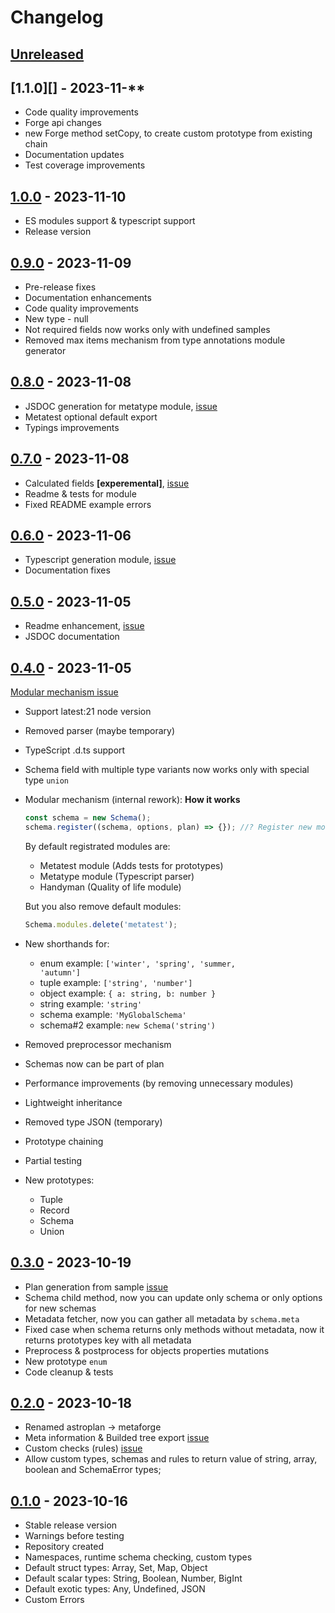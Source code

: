 # Changelog

## [Unreleased][unreleased]

## [1.1.0][] - 2023-11-\*\*

- Code quality improvements
- Forge api changes
- new Forge method setCopy, to create custom prototype from existing chain
- Documentation updates
- Test coverage improvements

## [1.0.0][] - 2023-11-10

- ES modules support & typescript support
- Release version

## [0.9.0][] - 2023-11-09

- Pre-release fixes
- Documentation enhancements
- Code quality improvements
- New type - null
- Not required fields now works only with undefined samples
- Removed max items mechanism from type annotations module generator

## [0.8.0][] - 2023-11-08

- JSDOC generation for metatype module, [issue](https://github.com/astrohelm/metaforge/issues/11)
- Metatest optional default export
- Typings improvements

## [0.7.0][] - 2023-11-08

- Calculated fields **[experemental]**, [issue](https://github.com/astrohelm/metaforge/issues/21)
- Readme & tests for module
- Fixed README example errors

## [0.6.0][] - 2023-11-06

- Typescript generation module, [issue](https://github.com/astrohelm/metaforge/issues/5)
- Documentation fixes

## [0.5.0][] - 2023-11-05

- Readme enhancement, [issue](https://github.com/astrohelm/metaforge/issues/11)
- JSDOC documentation

## [0.4.0][] - 2023-11-05

[Modular mechanism issue](https://github.com/astrohelm/metaforge/issues/17)

- Support latest:21 node version
- Removed parser (maybe temporary)
- TypeScript .d.ts support
- Schema field with multiple type variants now works only with special type <code>union</code>
- Modular mechanism (internal rework): **How it works**

  ```js
  const schema = new Schema();
  schema.register((schema, options, plan) => {}); //? Register new module
  ```

  By default registrated modules are:

  - Metatest module (Adds tests for prototypes)
  - Metatype module (Typescript parser)
  - Handyman (Quality of life module)

  But you also remove default modules:

  ```js
  Schema.modules.delete('metatest');
  ```

- New shorthands for:
  - enum example: <code>['winter', 'spring', 'summer, 'autumn']</code>
  - tuple example: <code>['string', 'number']</code>
  - object example: <code>{ a: string, b: number }</code>
  - string example: <code>'string'</code>
  - schema example: <code>'MyGlobalSchema'</code>
  - schema#2 example: <code>new Schema('string')</code>
- Removed preprocessor mechanism
- Schemas now can be part of plan
- Performance improvements (by removing unnecessary modules)
- Lightweight inheritance
- Removed type JSON (temporary)
- Prototype chaining
- Partial testing
- New prototypes:
  - Tuple
  - Record
  - Schema
  - Union

## [0.3.0][] - 2023-10-19

- Plan generation from sample [issue](https://github.com/astrohelm/astroplan/issues/10)
- Schema child method, now you can update only schema or only options for new schemas
- Metadata fetcher, now you can gather all metadata by <code>schema.meta</code>
- Fixed case when schema returns only methods without metadata, now it returns prototypes key with
  all metadata
- Preprocess & postprocess for objects properties mutations
- New prototype <code>enum</code>
- Code cleanup & tests

## [0.2.0][] - 2023-10-18

- Renamed astroplan -> metaforge
- Meta information & Builded tree export [issue](https://github.com/astrohelm/astroplan/issues/8)
- Custom checks (rules) [issue](https://github.com/astrohelm/astroplan/issues/7)
- Allow custom types, schemas and rules to return value of string, array, boolean and SchemaError
  types;

## [0.1.0][] - 2023-10-16

- Stable release version
- Warnings before testing
- Repository created
- Namespaces, runtime schema checking, custom types
- Default struct types: Array, Set, Map, Object
- Default scalar types: String, Boolean, Number, BigInt
- Default exotic types: Any, Undefined, JSON
- Custom Errors

[unreleased]: https://github.com/astrohelm/metaforge/compare/v1.1.0...HEAD
[1.0.0]: https://github.com/astrohelm/metaforge/compare/v1.0.0...v1.1.0
[1.0.0]: https://github.com/astrohelm/metaforge/compare/v0.9.0...v1.0.0
[0.9.0]: https://github.com/astrohelm/metaforge/compare/v0.8.0...v0.9.0
[0.8.0]: https://github.com/astrohelm/metaforge/compare/v0.7.0...v0.8.0
[0.7.0]: https://github.com/astrohelm/metaforge/compare/v0.6.0...v0.7.0
[0.6.0]: https://github.com/astrohelm/metaforge/compare/v0.5.0...v0.6.0
[0.5.0]: https://github.com/astrohelm/metaforge/compare/v0.4.0...v0.5.0
[0.4.0]: https://github.com/astrohelm/metaforge/compare/v0.3.0...v0.4.0
[0.3.0]: https://github.com/astrohelm/metaforge/compare/v0.2.0...v0.3.0
[0.2.0]: https://github.com/astrohelm/metaforge/compare/v0.1.0...v0.2.0
[0.1.0]: https://github.com/astrohelm/metaforge/releases/tag/v0.1.0
